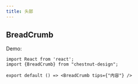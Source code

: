 ```yaml
---
title: 头部
---
```


## BreadCrumb

Demo:

```tsx
import React from 'react';
import {BreadCrumb} from "chestnut-design";

export default () => <BreadCrumb tips={"内容"} />
```


<API src="./index.tsx"></API>

